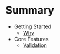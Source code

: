 # Summary

- Getting Started
  - [Why](core/getting-started.md)
- Core Features
  - [Validation](core/validation.md)
